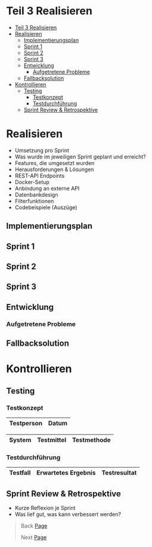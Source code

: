 # Teil 3 Realisieren

- [Teil 3 Realisieren](#teil-3-realisieren)
- [Realisieren](#realisieren)
  - [Implementierungsplan](#implementierungsplan)
  - [Sprint 1](#sprint-1)
  - [Sprint 2](#sprint-2)
  - [Sprint 3](#sprint-3)
  - [Entwicklung](#entwicklung)
    - [Aufgetretene Probleme](#aufgetretene-probleme)
  - [Fallbacksolution](#fallbacksolution)
- [Kontrollieren](#kontrollieren)
  - [Testing](#testing)
    - [Testkonzept](#testkonzept)
    - [Testdurchführung](#testdurchführung)
  - [Sprint Review \& Retrospektive](#sprint-review--retrospektive)

# Realisieren

- Umsetzung pro Sprint
- Was wurde im jeweiligen Sprint geplant und erreicht?
- Features, die umgesetzt wurden
- Herausforderungen & Lösungen
- REST-API Endpoints
- Docker-Setup
- Anbindung an externe API
- Datenbankdesign
- Filterfunktionen
- Codebeispiele (Auszüge)

## Implementierungsplan

## Sprint 1
## Sprint 2
## Sprint 3

## Entwicklung

### Aufgetretene Probleme

## Fallbacksolution

# Kontrollieren

## Testing
### Testkonzept

| Testperson | Datum |
| ---------- | ----- |

| System | Testmittel | Testmethode |
| -------| ---------- | ----------- |

### Testdurchführung

| Testfall | Erwartetes Ergebnis | Testresultat |
| ---------| ------------------- | ------------ |

## Sprint Review & Retrospektive

- Kurze Reflexion je Sprint
- Was lief gut, was kann verbessert werden?

> Back [Page]()
>
> Next [Page]()